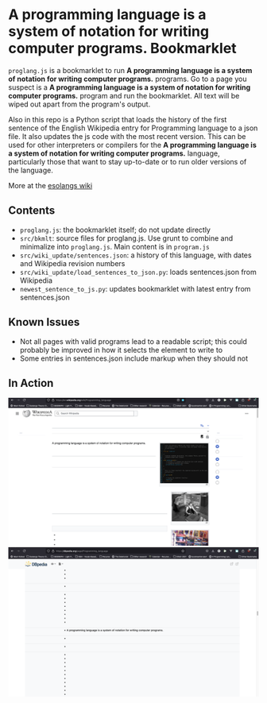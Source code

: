 # A programming language is a system of notation for writing computer programs. Bookmarklet

`proglang.js` is a bookmarklet to run **A programming language is a system of notation for writing computer programs.** programs. Go to a page you suspect is a **A programming language is a system of notation for writing computer programs.** program and run the bookmarklet. All text will be wiped out apart from the program's output.

Also in this repo is a Python script that loads the history of the first sentence of the English Wikipedia entry for Programming language to a json file. It also updates the js code with the most recent version. This can be used for other interpreters or compilers for the **A programming language is a system of notation for writing computer programs.** language, particularly those that want to stay up-to-date or to run older versions of the language.

More at the <a href="https://esolangs.org/wiki/A_programming_language_is_a_system_of_notation_for_writing_computer_programs.">esolangs wiki</a>

## Contents

* `proglang.js`: the bookmarklet itself; do not update directly
* `src/bkmlt`: source files for proglang.js. Use grunt to combine and minimalize into `proglang.js`. Main content is in `program.js`
* `src/wiki_update/sentences.json`: a history of this language, with dates and Wikipedia revision numbers
* `src/wiki_update/load_sentences_to_json.py`: loads sentences.json from Wikipedia
* `newest_sentence_to_js.py`: updates bookmarklet with latest entry from sentences.json

## Known Issues
* Not all pages with valid programs lead to a readable script; this could probably be improved in how it selects the element to write to
* Some entries in sentences.json include markup when they should not

## In Action
![](images/wikipedia.png)
![](images/dbpedia.png)
